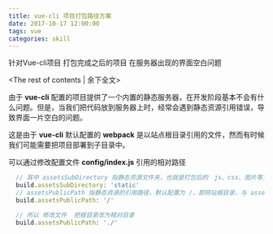 ```yaml
---
title: vue-cli 项目打包路径方案
date: 2017-10-17 12:00:00
tags: vue
categories: skill
---
```


针对Vue-cli项目 打包完成之后的项目 在服务器出现的界面空白问题

<!-- more -->
<The rest of contents | 余下全文>

由于 **vue-cli** 配置的项目提供了一个内置的静态服务器，在开发阶段基本不会有什么问题。但是，当我们把代码放到服务器上时，经常会遇到静态资源引用错误，导致界面一片空白的问题。

这是由于 **vue-cli** 默认配置的 **webpack** 是以站点根目录引用的文件，然而有时候我们可能需要把项目部署到子目录中。

可以通过修改配置文件 **config/index.js** 引用的相对路径

``` javascript
  // 其中 assetsSubDirectory 指静态资源文件夹，也就是打包后的　js、css、图片等文件所放置的文件夹，这个默认一般不会有问题。
  build.assetsSubDirectory: 'static'
  // assetsPublicPath 指静态资源的引用路径，默认配置为 /，即网站根目录，与 assetsSubDirectory 组合起来就是完整的静态资源引用路径 /static
  build.assetsPublicPath: '/'

  // 所以 修改文件  把根目录改为相对目录
  build.assetsPublicPath: './'
  
```